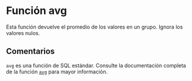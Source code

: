 ﻿---
SidebarGroup: "a"
Autogenerated: true
---

# Función  avg

Esta función devuelve el promedio de los valores en un grupo. Ignora los valores nulos.

## Comentarios 

`avg` es una función de SQL estándar. Consulte la documentación completa de la función [`avg`](https://learn.microsoft.com/es-es/sql/t-sql/functions/avg-transact-sql) para mayor información.
